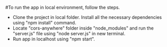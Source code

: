 #To run the app in local environment, follow the steps.
- Clone the project in local folder. Install all the necessary dependencies using "npm install" command. 
- Locate "cors-anywhere" folder inside "node_modules" and run the "server.js" file using "node server.js" in new terminal.
- Run app in localhost using "npm start".
